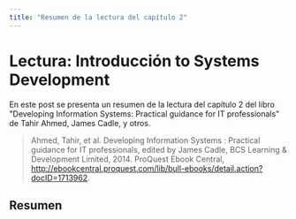 ```yaml
---
title: "Resumen de la lectura del capítulo 2"
---
```


# Lectura: Introducción to Systems Development

En este post se presenta un resumen de la lectura del capítulo 2 del libro "Developing Information Systems: Practical guidance for IT professionals" de Tahir Ahmed, James Cadle, y otros.

> Ahmed, Tahir, et al. Developing Information Systems : Practical guidance for IT professionals, edited by James Cadle, BCS Learning & Development Limited, 2014. ProQuest Ebook Central, http://ebookcentral.proquest.com/lib/bull-ebooks/detail.action?docID=1713962.

## Resumen